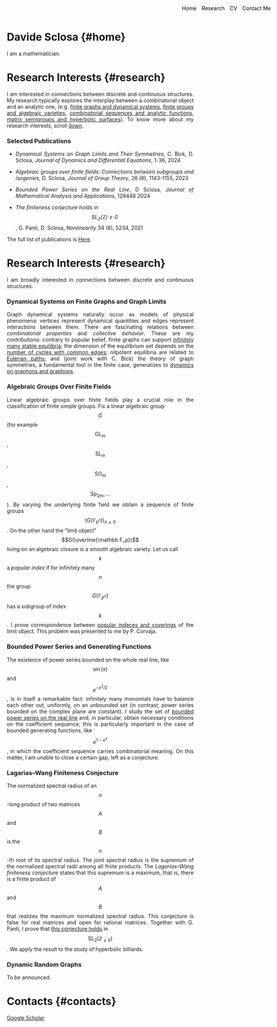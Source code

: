 <style>
.menu {
    position: absolute;
    top: 20px;
    right: 20px;
    list-style-type: none;
    margin: 0;
    padding: 0;
}

.menu li {
    display: inline;
    margin-left: 10px;
}

.menu li:first-child {
    margin-left: 0;
}

p {
    text-align: justify;
}
</style>


<ul class="menu">
    <li><a href="#home" style="text-decoration: none; color: black;">Home</a></li>
    <li><a href="#research" style="text-decoration: none; color: black;">Research</a></li>
    <li><a href="#cv" style="text-decoration: none; color: black;">CV</a></li>
    <li><a href="mailto:davide.sclosa@gmail.com" style="text-decoration: none; color: black;">Contact Me</a></li>
</ul>



# Davide Sclosa {#home}
I am a mathematician.

# Research Interests {#research}
I am interested in connections between discrete and continuous structures.
My research typically explores the interplay between a combinatorial object and an analytic one,
(e.g. [finite graphs and dynamical systems](https://link.springer.com/article/10.1007/s10884-023-10334-7),
[finite groups and algebraic varieties](https://www.degruyter.com/document/doi/10.1515/jgth-2022-0110/html?lang=en),
[combinatorial sequences and analytic functions](https://www.sciencedirect.com/science/article/pii/S0022247X24003706),
[matrix semigroups and hyperbolic surfaces](https://iopscience.iop.org/article/10.1088/1361-6544/ac0484/meta)).
To know more about my research interests, scroll [down](#research).

### Selected Publications

* _Dynamical Systems on Graph Limits and Their Symmetries_,
	C. Bick, D. Sclosa,
	_Journal of Dynamics and Differential Equations_, 1-36, 2024

* _Algebraic groups over finite fields: Connections between subgroups and isogenies_,
	D. Sclosa,
	_Journal of Group Theory_, 26 (6), 1143-1155, 2023

* _Bounded Power Series on the Real Line_,
	D Sclosa,
	_Journal of Mathematical Analysis and Applications_, 128448		2024

* _The finiteness conjecture holds in $$\mathrm{SL_2}(\mathbb Z){\geq 0}$$_,
	G. Panti, D. Sclosa,
	_Nonlinearity_ 34 (8), 5234, 2021

The full list of publications is [Here](https://scholar.google.com/citations?user=B392PEAAAAAJ).

# Research Interests {#research}
I am broadly interested in connections between discrete and continuous structures.

### Dynamical Systems on Finite Graphs and Graph Limits
Graph dynamical systems naturally occur as models of physical phenomena: vertices represent dynamical quantities and edges represent interactions between them.
There are fascinating relations between *combinatorial properties* and *collective behavior*. These are my contributions: contrary to popular belief, finite graphs can support [infinitely many stable equilibria](https://epubs.siam.org/doi/10.1137/23M155400X); the dimension of the equilibrium set
depends on the [number of cycles with common edges](https://arxiv.org/abs/2308.08311); nilpotent equilibria
are related to [Eulerian paths](https://arxiv.org/pdf/2112.12034); and (joint work with C. Bick) the theory of graph symmetries, a fundamental tool in the finite case, generalizes
to [dynamics on graphons and graphops](https://link.springer.com/article/10.1007/s10884-023-10334-7).

### Algebraic Groups Over Finite Fields
	
Linear algebraic groups over finite fields play a crucial role in the classification of finite simple groups.
Fix a linear algebraic group $$G$$ (for example $$\mathrm{GL}_m$$, $$\mathrm{SL}_m$$, $$\mathrm{SO}_m$$, $$\mathrm{Sp}_{2m}, \ldots$$).
By varying the underlying finite field we obtain a sequence of finite groups $$(G(\mathbb F_{p^n}))_{n\geq 0}$$.
On the other hand the "limit object" $$G(\overline{\mathbb F_p})$$ living on an algebraic closure is a smooth algebraic variety.
Let us call $$k$$ a *popular index* if for infinitely many $$n$$ the group $$G(\mathbb F_{p^n})$$ has a subgroup of index $$k$$.
I prove correspondence between [popular indeces and coverings](https://www.degruyter.com/document/doi/10.1515/jgth-2022-0110/html?lang=en) of the limit object.
This problem was presented to me by P. Corvaja.


### Bounded Power Series and Generating Functions

The existence of power series bounded on the whole real line, like $$\sin(x)$$ and $$e^{-x^2/2}$$,
is in itself a remarkable fact: infinitely many monomials have to balance each other out, uniformly, on an unbounded set
(in contrast, power series bounded on the complex plane are constant).
I study the set of [bounded power series on the real line]((https://www.sciencedirect.com/science/article/pii/S0022247X24003706)) and, in particular,
obtain necessary conditions on the coefficient sequence; this is particularly important in the case of bounded generating functions, like $$e^{1-e^x}$$, in which the coefficient sequence carries combinatorial meaning. On this matter, I am unable to close a certain gap, left as a conjecture.

### Lagarias–Wang Finiteness Conjecture

The normalized spectral radius of an $$n$$-long product of two matrices $$A$$ and $$B$$ is the $$n$$-th root of its spectral radius.
The joint spectral radius is the supremum of the normalized spectral radii among all finite products.
The *Lagarias–Wang finiteness conjecture* states that this supremum is a maximum, that is, there is a finite product of $$A$$ and $$B$$ that realizes
the maximum normalized spectral radius. This conjecture is false for real matrices and open for rational matrices.
Together with G. Panti, I prove that [this conjecture holds](https://iopscience.iop.org/article/10.1088/1361-6544/ac0484/meta) in $$\mathrm{SL}_2(\mathbb Z_{\geq 0})$$.
We apply the result to the study of hyperbolic billiards.

### Dynamic Random Graphs
To be announced.


# Contacts {#contacts}
[Google Scholar](https://scholar.google.com/citations?user=B392PEAAAAAJ)




<script
  src="https://cdn.mathjax.org/mathjax/latest/MathJax.js?config=TeX-AMS-MML_HTMLorMML"
  type="text/javascript">
</script>




